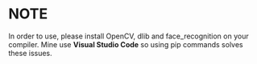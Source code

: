 # NOTE
In order to use, please install OpenCV, dlib and face_recognition on your compiler. Mine use **Visual Studio Code** so using pip commands solves these issues.
